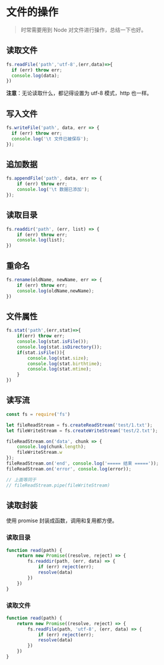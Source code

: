 # 文件的操作

> 时常需要用到 Node 对文件进行操作，总结一下也好。

## 读取文件

```javascript
fs.readFile('path','utf-8',(err,data)=>{
  if (err) throw err;
  console.log(data);
})
```

**注意**：无论读取什么，都记得设置为 utf-8 模式，http 也一样。

## 写入文件

```js
fs.writeFile('path', data, err => {
  if (err) throw err;
  console.log('\t 文件已被保存');
});
```

## 追加数据

```js
fs.appendFile('path', data, err => {
    if (err) throw err;
    console.log('\t 数据已添加');
});
```

## 读取目录

```js
fs.readdir('path', (err, list) => {
	if (err) throw err;
	console.log(list);
})
```

## 重命名

```js
fs.rename(oldName, newName, err => {
    if (err) throw err;
    console.log(oldName,newName);
})
```

## 文件属性

```js
fs.stat('path',(err,stat)=>{
	if(err) throw err;
    console.log(stat.isFile());
    console.log(stat.isDirectory());
    if(stat.isFile()){
     	console.log(stat.size); 
        console.log(stat.birthtime); 
        console.log(stat.mtime); 
    }    
})
```

## 读写流

```js
const fs = require('fs')

let fileReadStream = fs.createReadStream('test/1.txt');
let fileWriteStream = fs.createWriteStream('test/2.txt');

fileReadStream.on('data', chunk => {
    console.log(chunk.length);
    fileWriteStream.w
});
fileReadStream.on('end', console.log('===== 结束 ====='));
fileReadStream.on('error', console.log(error));

// 上面等同于 
// fileReadStream.pipe(fileWriteStream)
```

## 读取封装

使用 promise 封装成函数，调用和复用都方便。

### 读取目录

```js
function read(path) {
    return new Promise((resolve, reject) => {
        fs.readdir(path, (err, data) => {
            if (err) reject(err);            
            resolve(data)
        })
    })
}
```

### 读取文件

```js
function read(path) {
    return new Promise((resolve, reject) => {
        fs.readFile(path, 'utf-8', (err, data) => {
            if (err) reject(err);            
            resolve(data)
        })
    })
}
```

